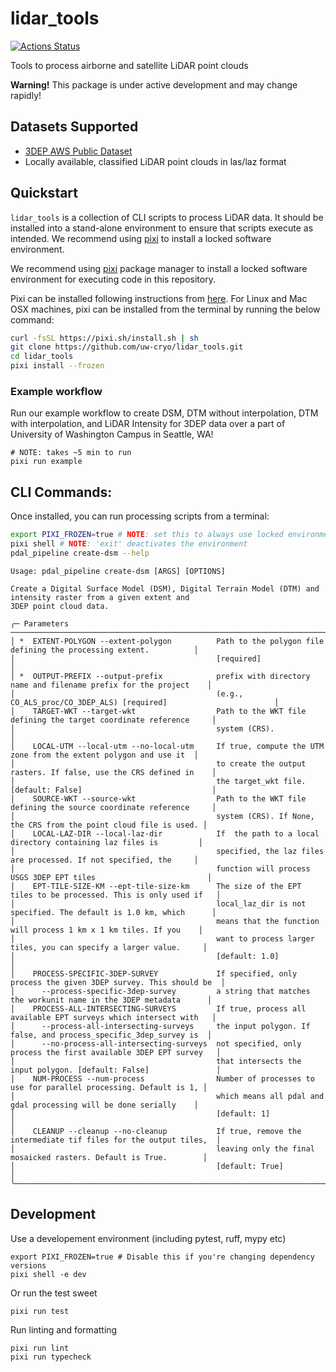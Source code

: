 # lidar_tools

[![Actions Status][actions-badge]][actions-link]

[actions-badge]:            https://github.com/uw-cryo/lidar_tools/workflows/Tests/badge.svg
[actions-link]:             https://github.com/uw-cryo/lidar_tools/actions

Tools to process airborne and satellite LiDAR point clouds

**Warning!** This package is under active development and may change rapidly!


## Datasets Supported
* [3DEP AWS Public Dataset](https://registry.opendata.aws/usgs-lidar/)
* Locally available, classified LiDAR point clouds in las/laz format

  
## Quickstart

`lidar_tools` is a collection of CLI scripts to process LiDAR data. It should be installed into a stand-alone environment to ensure that scripts execute as intended. We recommend using [pixi](https://pixi.sh/latest/) to install a locked software environment. 

We recommend using [pixi](https://pixi.sh/latest/) package manager to install a locked software environment for executing code in this repository. 

Pixi can be installed following instructions from [here](https://pixi.sh/latest/#installation). For Linux and Mac OSX machines, pixi can be installed from the terminal by running the below command:

```bash
curl -fsSL https://pixi.sh/install.sh | sh
git clone https://github.com/uw-cryo/lidar_tools.git
cd lidar_tools
pixi install --frozen
```

### Example workflow
Run our example workflow to create DSM, DTM without interpolation, DTM with interpolation, and LiDAR Intensity for 3DEP data over a part of University of Washington Campus in Seattle, WA!
```
# NOTE: takes ~5 min to run 
pixi run example
```

## CLI Commands:

Once installed, you can run processing scripts from a terminal:

```bash
export PIXI_FROZEN=true # NOTE: set this to always use locked environment
pixi shell # NOTE: 'exit' deactivates the environment
pdal_pipeline create-dsm --help
```

```console
Usage: pdal_pipeline create-dsm [ARGS] [OPTIONS]

Create a Digital Surface Model (DSM), Digital Terrain Model (DTM) and intensity raster from a given extent and 
3DEP point cloud data.

╭─ Parameters ──────────────────────────────────────────────────────────────────────────────────────────────────╮
│ *  EXTENT-POLYGON --extent-polygon          Path to the polygon file defining the processing extent.          │
│                                             [required]                                                        │
│ *  OUTPUT-PREFIX --output-prefix            prefix with directory name and filename prefix for the project    │
│                                             (e.g., CO_ALS_proc/CO_3DEP_ALS) [required]                        │
│    TARGET-WKT --target-wkt                  Path to the WKT file defining the target coordinate reference     │
│                                             system (CRS).                                                     │
│    LOCAL-UTM --local-utm --no-local-utm     If true, compute the UTM zone from the extent polygon and use it  │
│                                             to create the output rasters. If false, use the CRS defined in    │
│                                             the target_wkt file. [default: False]                             │
│    SOURCE-WKT --source-wkt                  Path to the WKT file defining the source coordinate reference     │
│                                             system (CRS). If None, the CRS from the point cloud file is used. │
│    LOCAL-LAZ-DIR --local-laz-dir            If  the path to a local directory containing laz files is         │
│                                             specified, the laz files are processed. If not specified, the     │
│                                             function will process USGS 3DEP EPT tiles                         │
│    EPT-TILE-SIZE-KM --ept-tile-size-km      The size of the EPT tiles to be processed. This is only used if   │
│                                             local_laz_dir is not specified. The default is 1.0 km, which      │
│                                             means that the function will process 1 km x 1 km tiles. If you    │
│                                             want to process larger tiles, you can specify a larger value.     │
│                                             [default: 1.0]                                                    │
│    PROCESS-SPECIFIC-3DEP-SURVEY             If specified, only process the given 3DEP survey. This should be  │
│      --process-specific-3dep-survey         a string that matches the workunit name in the 3DEP metadata      │
│    PROCESS-ALL-INTERSECTING-SURVEYS         If true, process all available EPT surveys which intersect with   │
│      --process-all-intersecting-surveys     the input polygon. If false, and process_specific_3dep_survey is  │
│      --no-process-all-intersecting-surveys  not specified, only process the first available 3DEP EPT survey   │
│                                             that intersects the input polygon. [default: False]               │
│    NUM-PROCESS --num-process                Number of processes to use for parallel processing. Default is 1, │
│                                             which means all pdal and gdal processing will be done serially    │
│                                             [default: 1]                                                      │
│    CLEANUP --cleanup --no-cleanup           If true, remove the intermediate tif files for the output tiles,  │
│                                             leaving only the final mosaicked rasters. Default is True.        │
│                                             [default: True]                                                   │
╰───────────────────────────────────────────────────────────────────────────────────────────────────────────────╯
```

## Development

Use a developement environment (including pytest, ruff, mypy etc)
```
export PIXI_FROZEN=true # Disable this if you're changing dependency versions
pixi shell -e dev
```

Or run the test sweet
```
pixi run test
```

Run linting and formatting 
```
pixi run lint
pixi run typecheck
```

